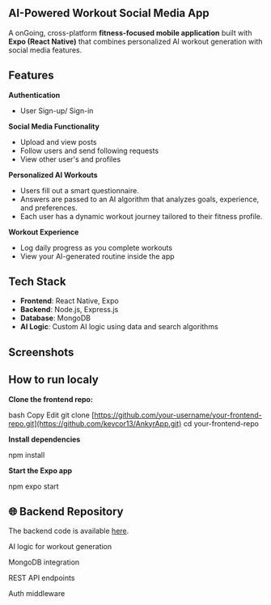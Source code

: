 ## AI-Powered Workout Social Media App 
A onGoing, cross-platform **fitness-focused mobile application** built with **Expo (React Native)** that combines personalized AI workout generation with social media features. 

## Features

**Authentication**
- User Sign-up/ Sign-in

**Social Media Functionality**
- Upload and view posts
- Follow users and send following requests
- View other user's and profiles

**Personalized AI Workouts**
- Users fill out a smart questionnaire.
- Answers are passed to an AI algorithm that analyzes goals, experience, and preferences.
- Each user has a dynamic workout journey tailored to their fitness profile.

**Workout Experience**
- Log daily progress as you complete workouts
- View your AI-generated routine inside the app

## Tech Stack 
- **Frontend**: React Native, Expo
- **Backend**: Node.js, Express.js 
- **Database**: MongoDB
- **AI Logic**: Custom AI logic using data and search algorithms

## Screenshots 


## How to run localy

**Clone the frontend repo:**

bash Copy Edit
git clone [https://github.com/your-username/your-frontend-repo.git](https://github.com/kevcor13/AnkyrApp.git)
cd your-frontend-repo

**Install dependencies**

npm install 

**Start the Expo app** 

npm expo start

## 🌐 Backend Repository
The backend code is available [here]().

AI logic for workout generation

MongoDB integration

REST API endpoints

Auth middleware
